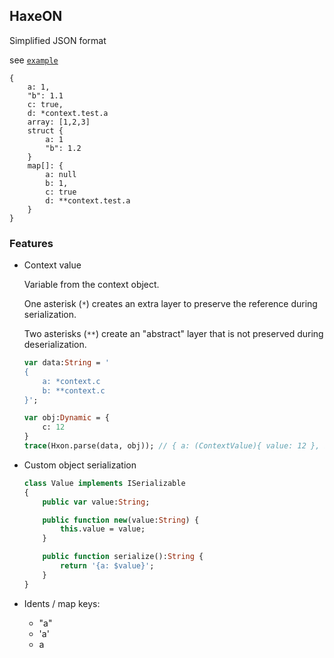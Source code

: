 ## HaxeON
Simplified JSON format

see [`example`](./test/test.hxon)
```hxon
{
	a: 1,
	"b": 1.1
	c: true,
	d: *context.test.a
	array: [1,2,3]
	struct {
		a: 1
		"b": 1.2
	}
	map[]: {
		a: null
		b: 1,
		c: true
		d: **context.test.a
	}
}
```

### Features
- Context value

	Variable from the context object. 
	
	One asterisk (`*`) creates an extra layer to preserve the reference during serialization. 
	
	Two asterisks (`**`) create an "abstract" layer that is not preserved during deserialization.

	```haxe
	var data:String = '
	{
		a: *context.с
		b: **context.c
	}';

	var obj:Dynamic = {
		c: 12
	}
	trace(Hxon.parse(data, obj)); // { a: (ContextValue){ value: 12 }, b: 12 }
	```

- Custom object serialization
	```haxe
	class Value implements ISerializable
	{
		public var value:String;

		public function new(value:String) {
			this.value = value;
		}

		public function serialize():String {
			return '{a: $value}';
		}
	}
	```
- Idents / map keys:
	- "a"
	- 'a'
	- a